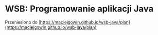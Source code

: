 # WSB: Programowanie aplikacji Java

Przeniesiono do [https://maciejgowin.github.io/wsb-java/plan](https://maciejgowin.github.io/wsb-java/plan)
